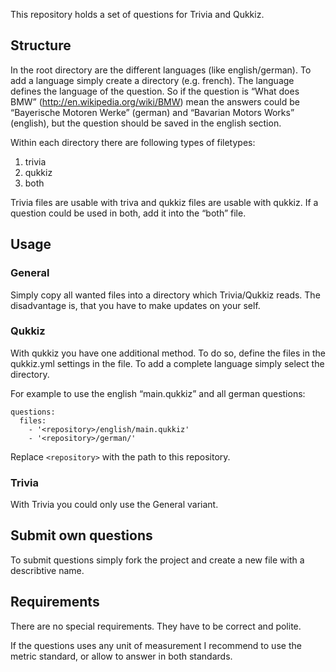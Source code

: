 This repository holds a set of questions for Trivia and Qukkiz.

## Structure ##

In the root directory are the different languages (like english/german). To add a language simply create a directory (e.g. french). The language defines the language of the question. So if the question is “What does BMW” (http://en.wikipedia.org/wiki/BMW) mean the answers could be “Bayerische Motoren Werke” (german) and “Bavarian Motors Works” (english), but the question should be saved in the english section. 

Within each directory there are following types of filetypes:

1. trivia
2. qukkiz
3. both

Trivia files are usable with triva and qukkiz files are usable with qukkiz. If a question could be used in both, add it into the “both” file.

## Usage ##

### General ###
Simply copy all wanted files into a directory which Trivia/Qukkiz reads. The disadvantage is, that you have to make updates on your self.

### Qukkiz ###
With qukkiz you have one additional method. To do so, define the files in the qukkiz.yml settings in the file. To add a complete language simply select the directory.

For example to use the english “main.qukkiz” and all german questions:

    questions:
      files:
        - '<repository>/english/main.qukkiz'
        - '<repository>/german/'

Replace `<repository>` with the path to this repository.

### Trivia ###
With Trivia you could only use the General variant.

## Submit own questions ##
To submit questions simply fork the project and create a new file with a describtive name.

## Requirements ##
There are no special requirements. They have to be correct and polite.

If the questions uses any unit of measurement I recommend to use the metric standard, or allow to answer in both standards.
